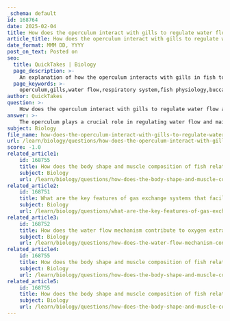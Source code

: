 ```yaml
---
_schema: default
id: 168764
date: 2025-02-04
title: How does the operculum interact with gills to regulate water flow and maintain pressure?
article_title: How does the operculum interact with gills to regulate water flow and maintain pressure?
date_format: MMM DD, YYYY
post_on_text: Posted on
seo:
  title: QuickTakes | Biology
  page_description: >-
    An explanation of how the operculum interacts with gills in fish to regulate water flow and maintain pressure for effective respiration.
  page_keywords: >-
    operculum,gills,water flow,respiratory system,fish physiology,buccal pumping,opercular pumping,gas exchange,pressure regulation,aquatic adaptation
author: QuickTakes
question: >-
    How does the operculum interact with gills to regulate water flow and maintain pressure?
answer: >-
    The operculum plays a crucial role in regulating water flow and maintaining pressure in fish, which is essential for effective respiration. Here’s a detailed explanation of how the operculum interacts with the gills to facilitate these processes:\n\n### Mechanism of Operculum Movement\n\n1. **Buccal and Opercular Pumping**: Fish utilize a dual mechanism known as buccal pumping and opercular pumping to manage water flow over their gills. When a fish opens its mouth, it creates a negative pressure in the buccal cavity, which draws water in. At the same time, the operculum remains closed, allowing pressure to build in the gill chamber. This pressure difference is critical for ensuring that water flows over the gills efficiently.\n\n2. **Water Flow Regulation**: As the fish closes its mouth after taking in water, it simultaneously lowers the operculum. This action creates a pressure differential that facilitates the movement of water over the gills. The operculum can also be raised to help maintain pressure in the gill chamber, ensuring continuous water flow even when the fish is not actively swimming. This is particularly important for species that may not be constantly in motion, as it allows them to extract oxygen from the water effectively.\n\n3. **Pressure Dynamics**: The operculum's movement is integral to maintaining the necessary pressure for water flow. When the operculum is raised, it allows water to exit the gill chamber, which helps to maintain a consistent flow of water over the gill filaments. This is similar to how human lungs operate, where pressure changes facilitate the movement of air in and out.\n\n### Summary of Functions\n\n- **Protection**: The operculum serves as a protective cover for the gills, shielding them from physical damage and environmental hazards.\n- **Facilitation of Gas Exchange**: By regulating water flow, the operculum ensures that oxygen-rich water passes over the gills, allowing for efficient gas exchange where oxygen is absorbed and carbon dioxide is expelled.\n- **Adaptation to Environment**: The operculum's ability to control water flow is particularly advantageous in varying aquatic environments, enabling fish to adapt to different levels of water movement and oxygen availability.\n\nIn conclusion, the operculum is not just a protective structure; it is a vital component of the fish's respiratory system, working in concert with the gills to optimize gas exchange and maintain the necessary pressure dynamics for effective respiration. Understanding this interaction is essential for studying fish biology and their adaptations to aquatic life.
subject: Biology
file_name: how-does-the-operculum-interact-with-gills-to-regulate-water-flow-and-maintain-pressure.md
url: /learn/biology/questions/how-does-the-operculum-interact-with-gills-to-regulate-water-flow-and-maintain-pressure
score: -1.0
related_article1:
    id: 168755
    title: How does the body shape and muscle composition of fish relate to their general anatomy?
    subject: Biology
    url: /learn/biology/questions/how-does-the-body-shape-and-muscle-composition-of-fish-relate-to-their-general-anatomy
related_article2:
    id: 168751
    title: What are the key features of gas exchange systems that facilitate efficient gas exchange?
    subject: Biology
    url: /learn/biology/questions/what-are-the-key-features-of-gas-exchange-systems-that-facilitate-efficient-gas-exchange
related_article3:
    id: 168752
    title: How does the water flow mechanism contribute to oxygen extraction in aquatic environments?
    subject: Biology
    url: /learn/biology/questions/how-does-the-water-flow-mechanism-contribute-to-oxygen-extraction-in-aquatic-environments
related_article4:
    id: 168755
    title: How does the body shape and muscle composition of fish relate to their general anatomy?
    subject: Biology
    url: /learn/biology/questions/how-does-the-body-shape-and-muscle-composition-of-fish-relate-to-their-general-anatomy
related_article5:
    id: 168755
    title: How does the body shape and muscle composition of fish relate to their general anatomy?
    subject: Biology
    url: /learn/biology/questions/how-does-the-body-shape-and-muscle-composition-of-fish-relate-to-their-general-anatomy
---
```


&nbsp;